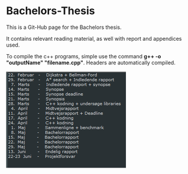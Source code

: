 # Bachelors-Thesis

This is a Git-Hub page for the Bachelors thesis.

It contains relevant reading material, as well with report and appendices used.

To compile the c++ programs, simple use the command **g++ -o "outputName" "filename.cpp"**. Headers are automatically compiled.
 
![alt tag](https://github.com/Pjuske/Bachelors-Thesis/blob/master/Tidsplan.png?raw=true)

